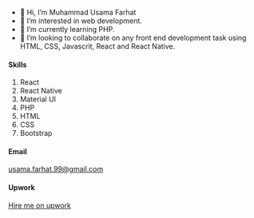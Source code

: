 - 👋 Hi, I’m Muhammad Usama Farhat
- 👀 I’m interested in web development.
- 🌱 I’m currently learning PHP.
- 💞️ I’m looking to collaborate on any front end development task using HTML, CSS, Javascrit, React and React Native.

#### Skills
1. React
2. React Native
3. Material UI
4. PHP
5. HTML
6. CSS
7. Bootstrap


#### Email
[usama.farhat.99@gmail.com](usama.farhat.99@gmail.com)

#### Upwork
[Hire me on upwork](https://www.upwork.com/freelancers/~01a36c260b24da516c)

